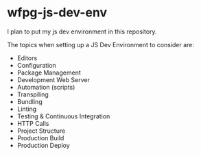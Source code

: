 # wfpg-js-dev-env

I plan to put my js dev environment in this repository.

The topics when setting up a JS Dev Environment to consider are:
* Editors
* Configuration
* Package Management
* Development Web Server
* Automation (scripts)
* Transpiling
* Bundling
* Linting
* Testing & Continuous Integration
* HTTP Calls
* Project Structure
* Production Build
* Production Deploy 
